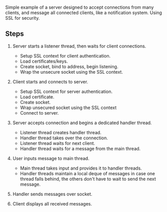 Simple example of a server designed to accept connections from many clients, and message all connected clients, like a notification system. Using SSL for security.

## Steps 

1. Server starts a listener thread, then waits for client connections.
   * Setup SSL context for client authentication.
   * Load certificates/keys.
   * Create socket, bind to address, begin listening.
   * Wrap the unsecure socket using the SSL context.

2. Client starts and connects to server.
   * Setup SSL context for server authentication.
   * Load certificate. 
   * Create socket.
   * Wrap unsecured socket using the SSL context
   * Connect to server.

3. Server accepts connection and begins a dedicated handler thread.
   * Listener thread creates handler thread.
   * Handler thread takes over the connection.
   * Listener thread waits for next client.
   * Handler thread waits for a message from the main thread.

4. User inputs message to main thread.
   * Main thread takes input and provides it to handler threads.
   * Handler threads maintain a local deque of messages in case one thread falls behind, the others don't have to wait to send the next message.

5. Handler sends messages over socket.

6. Client displays all received messages.
